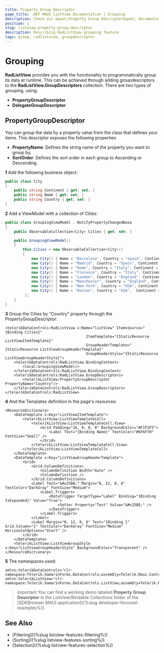 ```yaml
---
title: Property Group Descriptor
page_title: .NET MAUI ListView Documentation | Grouping
description: Check our &quot;Property Group Descriptor&quot; documentation article for Telerik ListView for .NET MAUI.
position: 1
slug: listview-property-group-descriptor
description: Describing RadListView grouping feature
tags: group, radlistview, groupdescriptor
---
```


# Grouping

**RadListView** provides you with the functionality to programmatically group its data at runtime. This can be achieved through adding groupdescriptors to the **RadListView.GroupDescriptors** collection.
There are two types of grouping, using:

* **PropertyGroupDescriptor**
* **DelegateGroupDescriptor**

## PropertyGroupDescriptor 

You can group the data by a property value from the class that defines your items. This descriptor exposes the following properties:

- **PropertyName**: Defines the string name of the property you want to group by.
- **SortOrder**: Defines the sort order in each group to Ascending or Descending.

**1** Add the following business object:

```C#
public class City
{
    public string Continent { get; set; }
    public string Name { get; set; }
    public string Country { get; set; }
}
```

**2** Add a ViewModel with a collection of Cities:

```C#
public class GroupingViewModel : NotifyPropertyChangedBase
{
    public ObservableCollection<City> Cities { get; set; }

    public GroupingViewModel()
    {
        this.Cities = new ObservableCollection<City>()
        {
            new City() { Name = "Barcelona", Country = "Spain", Continent = "Europe"},
            new City() { Name = "Madrid", Country = "Spain", Continent = "Europe" },
            new City() { Name = "Rome", Country = "Italy", Continent = "Europe" },
            new City() { Name = "Florence", Country = "Italy", Continent = "Europe" },
            new City() { Name = "London", Country = "England", Continent = "Europe" },
            new City() { Name = "Manchester", Country = "England", Continent = "Europe"},
            new City() { Name = "New York", Country = "USA", Continent = "North America" },
            new City() { Name = "Boston", Country = "USA",  Continent = "North America" }
         };
    }
}
```

**3** Group the Cities by "Country" property through the PropertyGroupDescriptor:

```XAML
<telerikDataControls:RadListView x:Name="listView" ItemsSource="{Binding Cities}"
                                     ItemTemplate="{StaticResource ListViewItemTemplate}"
                                     GroupHeaderTemplate="{StaticResource ListViewGroupHeaderTemplate}"
                                     GroupHeaderStyle="{StaticResource ListViewGroupHeaderStyle}">
    <telerikDataControls:RadListView.BindingContext>
        <local:GroupingViewModel/>
    </telerikDataControls:RadListView.BindingContext>
    <telerikDataControls:RadListView.GroupDescriptors>
        <telerikListView:PropertyGroupDescriptor PropertyName="Country"/>
    </telerikDataControls:RadListView.GroupDescriptors>
</telerikDataControls:RadListView>
```

**4** And the Templates definition in the page's resources:

```XAML
<ResourceDictionary>
    <DataTemplate x:Key="ListViewItemTemplate">
        <telerikListView:ListViewTemplateCell>
            <telerikListView:ListViewTemplateCell.View>
                <Grid Padding="16, 0, 0, 0" BackgroundColor="#F1F2F5">
                    <Label Text="{Binding Name}" TextColor="#6F6F70" FontSize="Small" />
                </Grid>
            </telerikListView:ListViewTemplateCell.View>
        </telerikListView:ListViewTemplateCell>
    </DataTemplate>
    <DataTemplate x:Key="ListViewGroupHeaderTemplate">
        <Grid>
            <Grid.ColumnDefinitions>
                <ColumnDefinition Width="Auto" />
                <ColumnDefinition />
            </Grid.ColumnDefinitions>
            <Label Text="&#x25B8;" Margin="8, 12, 0, 6" TextColor="DarkGray" FontSize="Medium">
                <Label.Triggers>
                    <DataTrigger TargetType="Label" Binding="{Binding IsExpanded}" Value="True">
                        <Setter Property="Text" Value="&#x25BE;" />
                    </DataTrigger>
                </Label.Triggers>
            </Label>
            <Label Margin="0, 12, 0, 6" Text="{Binding }" Grid.Column="1" TextColor="DarkGray" FontSize="Medium" HorizontalOptions="Start" />
        </Grid>
    </DataTemplate>
    <telerikListView:ListViewGroupStyle x:Key="ListViewGroupHeaderStyle" BackgroundColor="Transparent" />
</ResourceDictionary>
```

**5** The namespaces used:

```XAML
xmlns:telerikDataControls="clr-namespace:Telerik.XamarinForms.DataControls;assembly=Telerik.Maui.Controls.Compatibility"
xmlns:telerikListView="clr-namespace:Telerik.XamarinForms.DataControls.ListView;assembly=Telerik.Maui.Controls.Compatibility"
```

>important You can find a working demo labeled **Property Group Descriptor** in the ListView/Bindable Collections folder of the [SDKBrowser MAUI application]({%slug developer-focused-examples%}). 

## See Also

- [Filtering]({%slug listview-features-filtering%})
- [Sorting]({%slug listview-features-sorting%})
- [Selection]({%slug listview-features-selection%})
